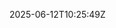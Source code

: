 <?xml version="1.0" encoding="UTF-8"?>
<last-modified xml:id="README.md" seconds_since_epoch="1749723949">2025-06-12T10:25:49Z</last-modified>
